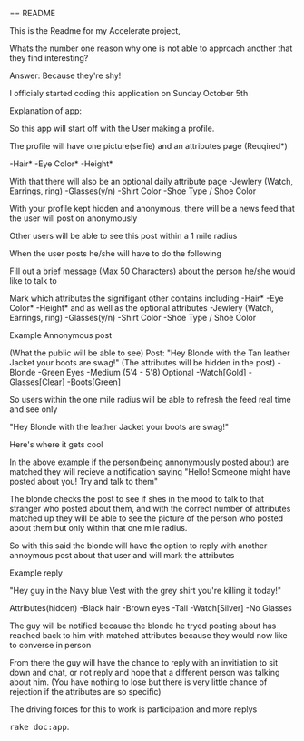 == README

This is the Readme for my Accelerate project,

Whats the number one reason why one is not able to approach another that they find interesting?

Answer: Because they're shy!

I officialy started coding this application on Sunday October 5th

Explanation of app:

So this app will start off with the User making a profile.

The profile will have one picture(selfie) and an attributes page
(Reuqired*)

-Hair*
-Eye Color*
-Height*

With that there will also be an optional daily attribute page
-Jewlery (Watch, Earrings, ring)
-Glasses(y/n)
-Shirt Color
-Shoe Type / Shoe Color


With your profile kept hidden and anonymous, there will be a news feed that the user will post on anonymously

Other users will be able to see this post within a 1 mile radius

When the user posts he/she will have to do the following

Fill out a brief message (Max 50 Characters) 
about the person he/she would like to talk to

Mark which attributes the signifigant other contains including 
-Hair*
-Eye Color*
-Height*
and as well as the optional attributes
-Jewlery (Watch, Earrings, ring)
-Glasses(y/n)
-Shirt Color
-Shoe Type / Shoe Color

Example Annonymous post

(What the public will be able to see)
Post: "Hey Blonde with the Tan leather Jacket your boots are swag!"
(The attributes will be hidden in the post)
-Blonde
-Green Eyes
-Medium (5'4 - 5'8)
Optional
-Watch[Gold]
-Glasses[Clear]
-Boots[Green]

So users within the one mile radius will be able to refresh the feed real time and see only 

"Hey Blonde with the leather Jacket your boots are swag!"

Here's where it gets cool

In the above example if the person(being annonymously posted about) are matched they will recieve a notification saying "Hello! Someone might have posted about you! Try and talk to them"

The blonde checks the post to see if shes in the mood to talk to that stranger who posted about them, and with the correct number of attributes matched up they will be able to see the picture of the person who posted about them but only within that one mile radius.

So with this said the blonde will have the option to reply with another annoymous post about that user and will mark the attributes

Example reply

"Hey guy in the Navy blue Vest with the grey shirt you're killing it today!"

Attributes(hidden)
-Black hair
-Brown eyes
-Tall
-Watch[Silver]
-No Glasses

The guy will be notified because the blonde he tryed posting about has reached back to him with matched attributes because they would now like to converse in person

From there the guy will have the chance to reply with an invitiation to sit down and chat, or not reply and hope that a different person was talking about him. (You have nothing to lose but there is very little chance of rejection if the attributes are so specific)

The driving forces for this to work is participation and more replys







<tt>rake doc:app</tt>.
